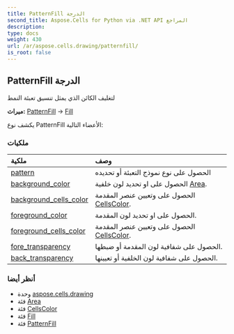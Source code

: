 ```yaml
---
title: PatternFill الدرجة
second_title: Aspose.Cells for Python via .NET API المراجع
description:
type: docs
weight: 430
url: /ar/aspose.cells.drawing/patternfill/
is_root: false
---
```

##  PatternFill الدرجة
لتغليف الكائن الذي يمثل تنسيق تعبئة النمط



**ميراث:** [PatternFill](/cells/python-net/aspose.cells.drawing/patternfill) → 
[Fill](/cells/python-net/ar/aspose.cells.drawing/fill)



يكشف نوع PatternFill الأعضاء التالية:

###  ملكيات
| ملكية| وصف|
| :- | :- |
| [pattern](/cells/python-net/ar/aspose.cells.drawing/patternfill/pattern) | الحصول على نوع نموذج التعبئة أو تحديده|
| [background_color](/cells/python-net/ar/aspose.cells.drawing/patternfill/background_color) | الحصول على او تحديد لون خلفية [Area](/cells/python-net/ar/aspose.cells.drawing/area).|
| [background_cells_color](/cells/python-net/ar/aspose.cells.drawing/patternfill/background_cells_color) |الحصول على وتعيين عنصر المقدمة [CellsColor](/cells/python-net/ar/aspose.cells/cellscolor).|
| [foreground_color](/cells/python-net/ar/aspose.cells.drawing/patternfill/foreground_color) | الحصول على او تحديد لون المقدمة.|
| [foreground_cells_color](/cells/python-net/ar/aspose.cells.drawing/patternfill/foreground_cells_color) |الحصول على وتعيين عنصر المقدمة [CellsColor](/cells/python-net/ar/aspose.cells/cellscolor).|
| [fore_transparency](/cells/python-net/ar/aspose.cells.drawing/patternfill/fore_transparency) | الحصول على شفافية لون المقدمة أو ضبطها.|
| [back_transparency](/cells/python-net/ar/aspose.cells.drawing/patternfill/back_transparency) | الحصول على شفافية لون الخلفية أو تعيينها.|



###  أنظر أيضا
* وحدة [aspose.cells.drawing](..)
* فئة [Area](/cells/python-net/ar/aspose.cells.drawing/area)
* فئة [CellsColor](/cells/python-net/ar/aspose.cells/cellscolor)
* فئة [Fill](/cells/python-net/ar/aspose.cells.drawing/fill)
* فئة [PatternFill](/cells/python-net/ar/aspose.cells.drawing/patternfill)
